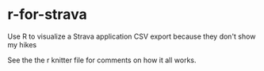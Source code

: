 # r-for-strava
Use R to visualize a Strava application CSV export because they don't show my hikes

See the the r knitter file for comments on how it all works. 

